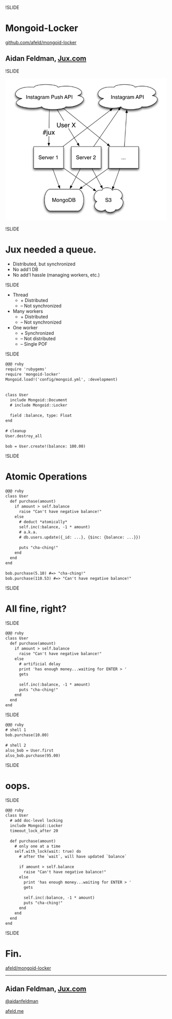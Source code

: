 !SLIDE

# Mongoid-Locker

[github.com/afeld/mongoid-locker](https://github.com/afeld/mongoid-locker)

## Aidan Feldman, [Jux.com](https://jux.com)

!SLIDE

![Instagram diagram](instagram.png)

!SLIDE

# Jux needed a queue.

* Distributed, but synchronized
* No add'l DB
* No add'l hassle (managing workers, etc.)

!SLIDE

* Thread
  - \+ Distributed
  - – Not synchronized
* Many workers
  - \+ Distributed
  - – Not synchronized
* One worker
  - \+ Synchronized
  - – Not distributed
  - – Single POF

!SLIDE

    @@@ ruby
    require 'rubygems'
    require 'mongoid-locker'
    Mongoid.load!('config/mongoid.yml', :development)


    class User
      include Mongoid::Document
      # include Mongoid::Locker

      field :balance, type: Float
    end

    # cleanup
    User.destroy_all

    bob = User.create!(balance: 100.00)

!SLIDE

# Atomic Operations

    @@@ ruby
    class User
      def purchase(amount)
        if amount > self.balance
          raise "Can't have negative balance!" 
        else
          # deduct *atomically*
          self.inc(:balance, -1 * amount)
          # a.k.a.
          # db.users.update({_id: ...}, {$inc: {balance: ...}})

          puts "cha-ching!"
        end
      end
    end

    bob.purchase(5.10) #=> "cha-ching!"
    bob.purchase(110.53) #=> "Can't have negative balance!"

!SLIDE

# All fine, right?

!SLIDE

    @@@ ruby
    class User
      def purchase(amount)
        if amount > self.balance
          raise "Can't have negative balance!" 
        else
          # artificial delay
          print 'has enough money...waiting for ENTER > '
          gets

          self.inc(:balance, -1 * amount)
          puts "cha-ching!"
        end
      end
    end

!SLIDE

    @@@ ruby
    # shell 1
    bob.purchase(10.00)

    # shell 2
    also_bob = User.first
    also_bob.purchase(95.00)

!SLIDE

# oops.

!SLIDE

    @@@ ruby
    class User
      # add doc-level locking
      include Mongoid::Locker
      timeout_lock_after 20

      def purchase(amount)
        # only one at a time
        self.with_lock(wait: true) do
          # after the `wait`, will have updated `balance`

          if amount > self.balance
            raise "Can't have negative balance!" 
          else
            print 'has enough money...waiting for ENTER > '
            gets

            self.inc(:balance, -1 * amount)
            puts "cha-ching!"
          end
        end
      end
    end

!SLIDE

# Fin.

[afeld/mongoid-locker](https://github.com/afeld/mongoid-locker)

----------------

## Aidan Feldman, [Jux.com](https://jux.com)

[@aidanfeldman](https://twitter.com/aidanfeldman)

[afeld.me](http://afeld.me)
